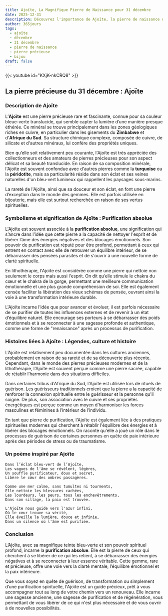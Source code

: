 ```yaml
---
title: Ajoïte, La Magnifique Pierre de Naissance pour 31 décembre
date: 2025-12-31
description: Découvrez l'importance de Ajoïte, la pierre de naissance du 31 décembre qui symbolise Purification absolue. Laissez sa beauté et sa signification illuminer votre journée.
author: 365jours
tags:
  - ajoïte
  - décembre
  - 31 décembre
  - pierre de naissance
  - pierre précieuse
  - bijou
draft: false
---
```


{{< youtube id="KXjK-nkCRQ8" >}}

## La pierre précieuse du 31 décembre : Ajoïte

### Description de Ajoïte

L’**Ajoïte** est une pierre précieuse rare et fascinante, connue pour sa couleur bleue-verte translucide, qui semble capter la lumière d’une manière presque éthérée. Ce minéral se trouve principalement dans les zones géologiques riches en cuivre, en particulier dans les gisements du **Zimbabwe** et d'**Afrique du Sud**. Sa structure chimique complexe, composée de cuivre, de silicate et d'autres minéraux, lui confère des propriétés uniques.

Bien qu’elle soit relativement peu courante, l'Ajoïte est très appréciée des collectionneurs et des amateurs de pierres précieuses pour son aspect délicat et sa beauté translucide. En raison de sa composition minérale, l'Ajoïte est souvent confondue avec d'autres pierres comme la **turquoise** ou la **péridotite**, mais sa particularité réside dans son éclat et ses veines naturelles d'un bleu-vert lumineux qui rappellent les paysages sous-marins.

La rareté de l'Ajoïte, ainsi que sa douceur et son éclat, en font une pierre d’exception dans le monde des gemmes. Elle est parfois utilisée en bijouterie, mais elle est surtout recherchée en raison de ses vertus spirituelles.

### Symbolisme et signification de Ajoïte : Purification absolue

L'Ajoïte est souvent associée à la **purification absolue**, une signification qui s’ancre dans l’idée que cette pierre a la capacité de nettoyer l'esprit et de libérer l’âme des énergies négatives et des blocages émotionnels. Son pouvoir de purification est réputé pour être profond, permettant à ceux qui entrent en contact avec elle de retrouver un équilibre intérieur, de se débarrasser des pensées parasites et de s'ouvrir à une nouvelle forme de clarté spirituelle.

En lithothérapie, l'Ajoïte est considérée comme une pierre qui nettoie non seulement le corps mais aussi l'esprit. On dit qu’elle stimule le chakra du cœur et le chakra de la gorge, permettant une meilleure communication émotionnelle et une plus grande compréhension de soi. Elle est également censée faciliter la libération des vieux schémas de pensée, ouvrant ainsi la voie à une transformation intérieure durable.

L'Ajoïte incarne l’idée que pour avancer et évoluer, il est parfois nécessaire de se purifier de toutes les influences externes et de revenir à un état d’équilibre naturel. Elle encourage ses porteurs à se débarrasser des poids émotionnels et à se reconnecter à une sagesse profonde et authentique, comme une forme de "renaissance" après un processus de purification.

### Histoires liées à Ajoïte : Légendes, culture et histoire

L’Ajoïte est relativement peu documentée dans les cultures anciennes, probablement en raison de sa rareté et de sa découverte plus récente. Cependant, dans le monde des pierres précieuses modernes et de la lithothérapie, l'Ajoïte est souvent perçue comme une pierre sacrée, capable de rétablir l’harmonie dans des situations difficiles.

Dans certaines tribus d'Afrique du Sud, l'Ajoïte est utilisée lors de rituels de guérison. Les guérisseurs traditionnels croient que la pierre a la capacité de renforcer la connexion spirituelle entre le guérisseur et la personne qu'il soigne. De plus, son association avec le cuivre et ses propriétés énergétiques est perçue comme un moyen d’harmoniser les forces masculines et féminines à l’intérieur de l’individu.

En tant que pierre de purification, l'Ajoïte est également liée à des pratiques spirituelles modernes qui cherchent à rétablir l'équilibre des énergies et à libérer des blocages émotionnels. On raconte qu'elle a joué un rôle dans le processus de guérison de certaines personnes en quête de paix intérieure après des périodes de stress ou de traumatisme.

### Un poème inspiré par Ajoïte

	Dans l’éclat bleu-vert de l’Ajoïte,  
	Les vagues de l'âme se révèlent, légères,  
	Un souffle purificateur, doux et secret,  
	Libère le cœur des ombres passagères.
	
	Comme une mer calme, sans tumultes ni tourments,  
	Elle nettoie les blessures cachées,  
	Les lourdeurs, les peurs, tous les enchevêtrements,  
	Dans son sillage, la paix est trouvée.
	
	L'Ajoïte nous guide vers l'azur infini,  
	Où le cœur trouve sa vérité,  
	Elle éveille la lumière, douce et infinie,  
	Dans un silence où l'âme est purifiée.

### Conclusion

L’Ajoïte, avec sa magnifique teinte bleu-verte et son pouvoir spirituel profond, incarne la **purification absolue**. Elle est la pierre de ceux qui cherchent à se libérer de ce qui les retient, à se débarrasser des énergies négatives et à se reconnecter à leur essence véritable. Cette gemme, rare et précieuse, offre une voie vers la clarté mentale, l’équilibre émotionnel et la paix intérieure.

Que vous soyez en quête de guérison, de transformation ou simplement d’une purification spirituelle, l'Ajoïte est un guide précieux, prêt à vous accompagner tout au long de votre chemin vers un renouveau. Elle incarne une sagesse ancienne, une sagesse de purification et de régénération, vous permettant de vous libérer de ce qui n'est plus nécessaire et de vous ouvrir à de nouvelles possibilités.